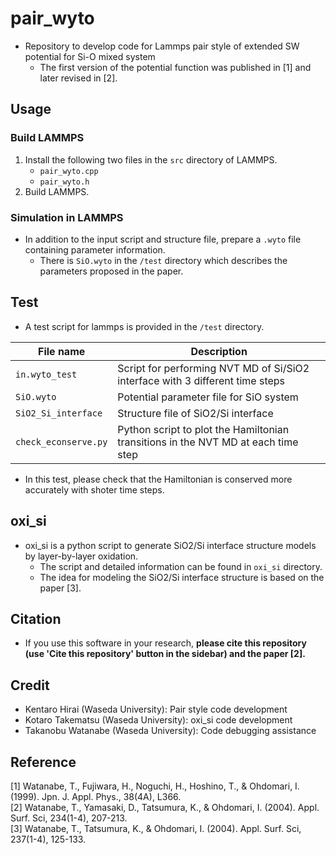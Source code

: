 # pair_wyto
- Repository to develop code for Lammps pair style of extended SW potential for Si-O mixed system
  - The first version of the potential function was published in [1] and later revised in [2].

## Usage
### Build LAMMPS
1. Install the following two files in the `src` directory of LAMMPS.
   - `pair_wyto.cpp`
   - `pair_wyto.h`
2. Build LAMMPS.

### Simulation in LAMMPS
- In addition to the input script and structure file, prepare a `.wyto` file containing parameter information.
  - There is `SiO.wyto` in the `/test` directory which describes the parameters proposed in the paper.

## Test
- A test script for lammps is provided in the `/test` directory.

|File name|Description|
---|---
|`in.wyto_test`|Script for performing NVT MD of Si/SiO2 interface with 3 different time steps|
|`SiO.wyto`|Potential parameter file for SiO system|
|`SiO2_Si_interface`|Structure file of SiO2/Si interface|
|`check_econserve.py`|Python script to plot the Hamiltonian transitions in the NVT MD at each time step|

- In this test, please check that the Hamiltonian is conserved more accurately with shoter time steps.

## oxi_si
- oxi_si is a python script to generate SiO2/Si interface structure models by layer-by-layer oxidation.
  - The script and detailed information can be found in `oxi_si` directory.
  - The idea for modeling the SiO2/Si interface structure is based on the paper [3].

## Citation
- If you use this software in your research, **please cite this repository (use 'Cite this repository' button in the sidebar) and the paper [2].**

## Credit
- Kentaro Hirai (Waseda University): Pair style code development
- Kotaro Takematsu (Waseda University): oxi_si code development
- Takanobu Watanabe (Waseda University): Code debugging assistance

## Reference
[1] Watanabe, T., Fujiwara, H., Noguchi, H., Hoshino, T., & Ohdomari, I. (1999). Jpn. J. Appl. Phys., 38(4A), L366.   
[2] Watanabe, T., Yamasaki, D., Tatsumura, K., & Ohdomari, I. (2004). Appl. Surf. Sci, 234(1-4), 207-213.  
[3] Watanabe, T., Tatsumura, K., & Ohdomari, I. (2004). Appl. Surf. Sci, 237(1-4), 125-133.
